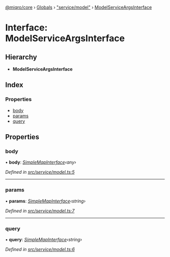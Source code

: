 [@miqro/core](../README.md) › [Globals](../globals.md) › ["service/model"](../modules/_service_model_.md) › [ModelServiceArgsInterface](_service_model_.modelserviceargsinterface.md)

# Interface: ModelServiceArgsInterface

## Hierarchy

* **ModelServiceArgsInterface**

## Index

### Properties

* [body](_service_model_.modelserviceargsinterface.md#body)
* [params](_service_model_.modelserviceargsinterface.md#params)
* [query](_service_model_.modelserviceargsinterface.md#query)

## Properties

###  body

• **body**: *[SimpleMapInterface](_util_util_.simplemapinterface.md)‹any›*

*Defined in [src/service/model.ts:5](https://github.com/claukers/miqro-core/blob/64522a7/src/service/model.ts#L5)*

___

###  params

• **params**: *[SimpleMapInterface](_util_util_.simplemapinterface.md)‹string›*

*Defined in [src/service/model.ts:7](https://github.com/claukers/miqro-core/blob/64522a7/src/service/model.ts#L7)*

___

###  query

• **query**: *[SimpleMapInterface](_util_util_.simplemapinterface.md)‹string›*

*Defined in [src/service/model.ts:6](https://github.com/claukers/miqro-core/blob/64522a7/src/service/model.ts#L6)*
